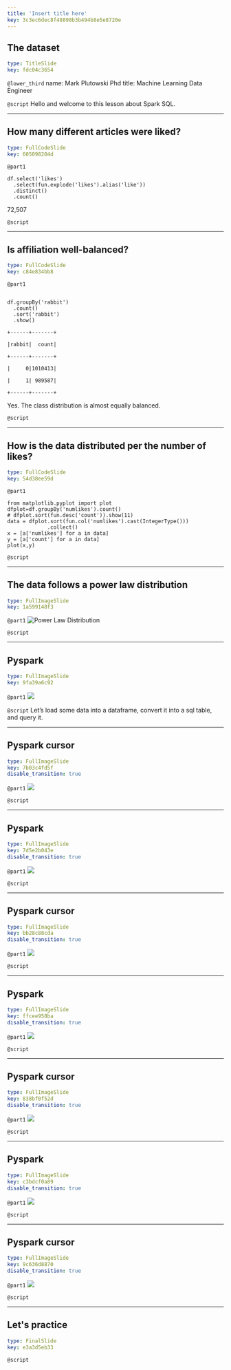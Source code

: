 ```yaml
---
title: 'Insert title here'
key: 3c3ec6dec8f48898b3b494b8e5e8720e
---
```


## The dataset

```yaml
type: TitleSlide
key: fdc04c3654
```

`@lower_third`
name: Mark Plutowski Phd
title: Machine Learning Data Engineer

`@script`
Hello and welcome to this lesson about Spark SQL.

---

## How many different articles were liked?

```yaml
type: FullCodeSlide
key: 605098204d
```

`@part1`
```
df.select('likes')
  .select(fun.explode('likes').alias('like'))
  .distinct()
  .count()

```

72,507

`@script`


---

## Is affiliation well-balanced?

```yaml
type: FullCodeSlide
key: c84e834bb8
```

`@part1`
```

df.groupBy('rabbit')
  .count()
  .sort('rabbit')
  .show()
```

```
+------+-------+

|rabbit|  count|

+------+-------+

|     0|1010413|

|     1| 989587|

+------+-------+
```

Yes.  The class distribution is almost equally balanced. 

`@script`


---

## How is the data distributed per the number of likes?

```yaml
type: FullCodeSlide
key: 54d38ee59d
```

`@part1`
```
from matplotlib.pyplot import plot
dfplot=df.groupBy('numlikes').count()
# dfplot.sort(fun.desc('count')).show(11)
data = dfplot.sort(fun.col('numlikes').cast(IntegerType()))
             .collect()
x = [a['numlikes'] for a in data]
y = [a['count'] for a in data]
plot(x,y)
```






`@script`


---

## The data follows a power law distribution

```yaml
type: FullImageSlide
key: 1a599148f3
```

`@part1`
![Power Law Distribution](https://assets.datacamp.com/production/repositories/3679/datasets/e42b327f8191276f1ea1b2daa986721070735c73/rabbit_duck_power_law_distribution.png)

`@script`


---

## Pyspark

```yaml
type: FullImageSlide
key: 9fa39a6c92
```

`@part1`
![](http://assets.datacamp.com/production/repositories/3679/datasets/2877bd2dd54a67c74c450b48d98da148d8f4457b/Pyspark.png)

`@script`
Let’s load some data into a dataframe, convert it into a sql table, and query it.

---

## Pyspark cursor

```yaml
type: FullImageSlide
key: 7b03c4fd5f
disable_transition: true
```

`@part1`
![](http://assets.datacamp.com/production/repositories/3679/datasets/e4007faf17b199c485ea36869ed8a423f8cac07c/Pyspark_cursor.png)

`@script`


---

## Pyspark

```yaml
type: FullImageSlide
key: 7d5e2b043e
disable_transition: true
```

`@part1`
![](http://assets.datacamp.com/production/repositories/3679/datasets/2877bd2dd54a67c74c450b48d98da148d8f4457b/Pyspark.png)

`@script`


---

## Pyspark cursor

```yaml
type: FullImageSlide
key: bb28c88cda
disable_transition: true
```

`@part1`
![](http://assets.datacamp.com/production/repositories/3679/datasets/e4007faf17b199c485ea36869ed8a423f8cac07c/Pyspark_cursor.png)

`@script`


---

## Pyspark

```yaml
type: FullImageSlide
key: ffcee958ba
disable_transition: true
```

`@part1`
![](http://assets.datacamp.com/production/repositories/3679/datasets/2877bd2dd54a67c74c450b48d98da148d8f4457b/Pyspark.png)

`@script`


---

## Pyspark cursor

```yaml
type: FullImageSlide
key: 838bf0f52d
disable_transition: true
```

`@part1`
![](http://assets.datacamp.com/production/repositories/3679/datasets/e4007faf17b199c485ea36869ed8a423f8cac07c/Pyspark_cursor.png)

`@script`


---

## Pyspark

```yaml
type: FullImageSlide
key: c3bdcf0a89
disable_transition: true
```

`@part1`
![](http://assets.datacamp.com/production/repositories/3679/datasets/2877bd2dd54a67c74c450b48d98da148d8f4457b/Pyspark.png)

`@script`


---

## Pyspark cursor

```yaml
type: FullImageSlide
key: 9c636d8870
disable_transition: true
```

`@part1`
![](http://assets.datacamp.com/production/repositories/3679/datasets/e4007faf17b199c485ea36869ed8a423f8cac07c/Pyspark_cursor.png)

`@script`


---

## Let's practice

```yaml
type: FinalSlide
key: e3a3d5eb33
```

`@script`

